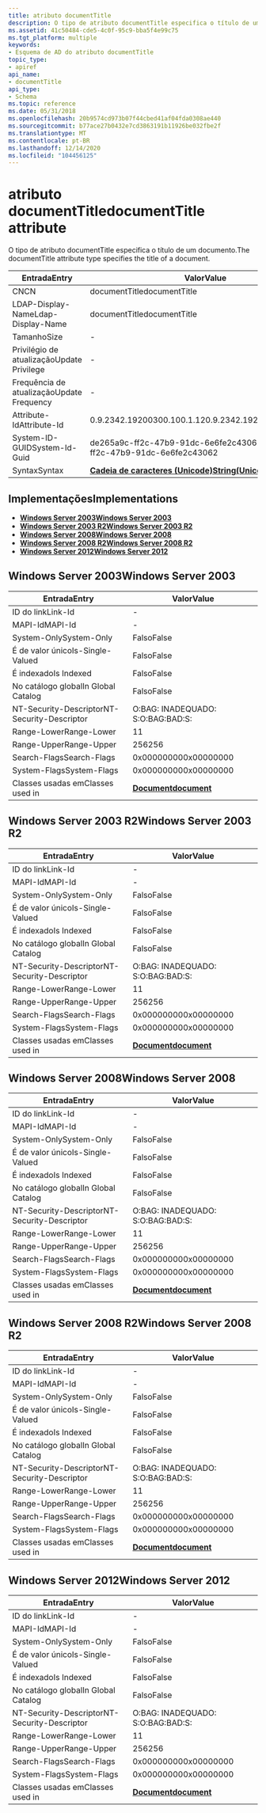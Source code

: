 ```yaml
---
title: atributo documentTitle
description: O tipo de atributo documentTitle especifica o título de um documento.
ms.assetid: 41c50484-cde5-4c0f-95c9-bba5f4e99c75
ms.tgt_platform: multiple
keywords:
- Esquema de AD do atributo documentTitle
topic_type:
- apiref
api_name:
- documentTitle
api_type:
- Schema
ms.topic: reference
ms.date: 05/31/2018
ms.openlocfilehash: 20b9574cd973b07f44cbed41af04fda0308ae440
ms.sourcegitcommit: b77ace27b0432e7cd3863191b11926be032fbe2f
ms.translationtype: MT
ms.contentlocale: pt-BR
ms.lasthandoff: 12/14/2020
ms.locfileid: "104456125"
---
```

# <a name="documenttitle-attribute"></a><span data-ttu-id="f0eab-104">atributo documentTitle</span><span class="sxs-lookup"><span data-stu-id="f0eab-104">documentTitle attribute</span></span>

<span data-ttu-id="f0eab-105">O tipo de atributo documentTitle especifica o título de um documento.</span><span class="sxs-lookup"><span data-stu-id="f0eab-105">The documentTitle attribute type specifies the title of a document.</span></span>



| <span data-ttu-id="f0eab-106">Entrada</span><span class="sxs-lookup"><span data-stu-id="f0eab-106">Entry</span></span> | <span data-ttu-id="f0eab-107">Valor</span><span class="sxs-lookup"><span data-stu-id="f0eab-107">Value</span></span> |
|-------------------|---------------------------------------------|
| <span data-ttu-id="f0eab-108">CN</span><span class="sxs-lookup"><span data-stu-id="f0eab-108">CN</span></span>                | <span data-ttu-id="f0eab-109">documentTitle</span><span class="sxs-lookup"><span data-stu-id="f0eab-109">documentTitle</span></span>                               |
| <span data-ttu-id="f0eab-110">LDAP-Display-Name</span><span class="sxs-lookup"><span data-stu-id="f0eab-110">Ldap-Display-Name</span></span> | <span data-ttu-id="f0eab-111">documentTitle</span><span class="sxs-lookup"><span data-stu-id="f0eab-111">documentTitle</span></span>                               |
| <span data-ttu-id="f0eab-112">Tamanho</span><span class="sxs-lookup"><span data-stu-id="f0eab-112">Size</span></span>              | \-                                          |
| <span data-ttu-id="f0eab-113">Privilégio de atualização</span><span class="sxs-lookup"><span data-stu-id="f0eab-113">Update Privilege</span></span>  | \-                                          |
| <span data-ttu-id="f0eab-114">Frequência de atualização</span><span class="sxs-lookup"><span data-stu-id="f0eab-114">Update Frequency</span></span>  | \-                                          |
| <span data-ttu-id="f0eab-115">Attribute-Id</span><span class="sxs-lookup"><span data-stu-id="f0eab-115">Attribute-Id</span></span>      | <span data-ttu-id="f0eab-116">0.9.2342.19200300.100.1.12</span><span class="sxs-lookup"><span data-stu-id="f0eab-116">0.9.2342.19200300.100.1.12</span></span>                  |
| <span data-ttu-id="f0eab-117">System-ID-GUID</span><span class="sxs-lookup"><span data-stu-id="f0eab-117">System-Id-Guid</span></span>    | <span data-ttu-id="f0eab-118">de265a9c-ff2c-47b9-91dc-6e6fe2c43062</span><span class="sxs-lookup"><span data-stu-id="f0eab-118">de265a9c-ff2c-47b9-91dc-6e6fe2c43062</span></span>        |
| <span data-ttu-id="f0eab-119">Syntax</span><span class="sxs-lookup"><span data-stu-id="f0eab-119">Syntax</span></span>            | [<span data-ttu-id="f0eab-120">**Cadeia de caracteres (Unicode)**</span><span class="sxs-lookup"><span data-stu-id="f0eab-120">**String(Unicode)**</span></span>](s-string-unicode.md) |



## <a name="implementations"></a><span data-ttu-id="f0eab-121">Implementações</span><span class="sxs-lookup"><span data-stu-id="f0eab-121">Implementations</span></span>

-   [<span data-ttu-id="f0eab-122">**Windows Server 2003**</span><span class="sxs-lookup"><span data-stu-id="f0eab-122">**Windows Server 2003**</span></span>](#windows-server-2003)
-   [<span data-ttu-id="f0eab-123">**Windows Server 2003 R2**</span><span class="sxs-lookup"><span data-stu-id="f0eab-123">**Windows Server 2003 R2**</span></span>](#windows-server-2003-r2)
-   [<span data-ttu-id="f0eab-124">**Windows Server 2008**</span><span class="sxs-lookup"><span data-stu-id="f0eab-124">**Windows Server 2008**</span></span>](#windows-server-2008)
-   [<span data-ttu-id="f0eab-125">**Windows Server 2008 R2**</span><span class="sxs-lookup"><span data-stu-id="f0eab-125">**Windows Server 2008 R2**</span></span>](#windows-server-2008-r2)
-   [<span data-ttu-id="f0eab-126">**Windows Server 2012**</span><span class="sxs-lookup"><span data-stu-id="f0eab-126">**Windows Server 2012**</span></span>](#windows-server-2012)

## <a name="windows-server-2003"></a><span data-ttu-id="f0eab-127">Windows Server 2003</span><span class="sxs-lookup"><span data-stu-id="f0eab-127">Windows Server 2003</span></span>



| <span data-ttu-id="f0eab-128">Entrada</span><span class="sxs-lookup"><span data-stu-id="f0eab-128">Entry</span></span> | <span data-ttu-id="f0eab-129">Valor</span><span class="sxs-lookup"><span data-stu-id="f0eab-129">Value</span></span> |
|------------------------|-------------------------------------------|
| <span data-ttu-id="f0eab-130">ID do link</span><span class="sxs-lookup"><span data-stu-id="f0eab-130">Link-Id</span></span>                | \-                                        |
| <span data-ttu-id="f0eab-131">MAPI-Id</span><span class="sxs-lookup"><span data-stu-id="f0eab-131">MAPI-Id</span></span>                | \-                                        |
| <span data-ttu-id="f0eab-132">System-Only</span><span class="sxs-lookup"><span data-stu-id="f0eab-132">System-Only</span></span>            | <span data-ttu-id="f0eab-133">Falso</span><span class="sxs-lookup"><span data-stu-id="f0eab-133">False</span></span>                                     |
| <span data-ttu-id="f0eab-134">É de valor único</span><span class="sxs-lookup"><span data-stu-id="f0eab-134">Is-Single-Valued</span></span>       | <span data-ttu-id="f0eab-135">Falso</span><span class="sxs-lookup"><span data-stu-id="f0eab-135">False</span></span>                                     |
| <span data-ttu-id="f0eab-136">É indexado</span><span class="sxs-lookup"><span data-stu-id="f0eab-136">Is Indexed</span></span>             | <span data-ttu-id="f0eab-137">Falso</span><span class="sxs-lookup"><span data-stu-id="f0eab-137">False</span></span>                                     |
| <span data-ttu-id="f0eab-138">No catálogo global</span><span class="sxs-lookup"><span data-stu-id="f0eab-138">In Global Catalog</span></span>      | <span data-ttu-id="f0eab-139">Falso</span><span class="sxs-lookup"><span data-stu-id="f0eab-139">False</span></span>                                     |
| <span data-ttu-id="f0eab-140">NT-Security-Descriptor</span><span class="sxs-lookup"><span data-stu-id="f0eab-140">NT-Security-Descriptor</span></span> | <span data-ttu-id="f0eab-141">O:BAG: INADEQUADO: S:</span><span class="sxs-lookup"><span data-stu-id="f0eab-141">O:BAG:BAD:S:</span></span>                              |
| <span data-ttu-id="f0eab-142">Range-Lower</span><span class="sxs-lookup"><span data-stu-id="f0eab-142">Range-Lower</span></span>            | <span data-ttu-id="f0eab-143">1</span><span class="sxs-lookup"><span data-stu-id="f0eab-143">1</span></span>                                         |
| <span data-ttu-id="f0eab-144">Range-Upper</span><span class="sxs-lookup"><span data-stu-id="f0eab-144">Range-Upper</span></span>            | <span data-ttu-id="f0eab-145">256</span><span class="sxs-lookup"><span data-stu-id="f0eab-145">256</span></span>                                       |
| <span data-ttu-id="f0eab-146">Search-Flags</span><span class="sxs-lookup"><span data-stu-id="f0eab-146">Search-Flags</span></span>           | <span data-ttu-id="f0eab-147">0x00000000</span><span class="sxs-lookup"><span data-stu-id="f0eab-147">0x00000000</span></span>                                |
| <span data-ttu-id="f0eab-148">System-Flags</span><span class="sxs-lookup"><span data-stu-id="f0eab-148">System-Flags</span></span>           | <span data-ttu-id="f0eab-149">0x00000000</span><span class="sxs-lookup"><span data-stu-id="f0eab-149">0x00000000</span></span>                                |
| <span data-ttu-id="f0eab-150">Classes usadas em</span><span class="sxs-lookup"><span data-stu-id="f0eab-150">Classes used in</span></span>        | [<span data-ttu-id="f0eab-151">**Document**</span><span class="sxs-lookup"><span data-stu-id="f0eab-151">**document**</span></span>](c-document.md)<br/> |



## <a name="windows-server-2003-r2"></a><span data-ttu-id="f0eab-152">Windows Server 2003 R2</span><span class="sxs-lookup"><span data-stu-id="f0eab-152">Windows Server 2003 R2</span></span>



| <span data-ttu-id="f0eab-153">Entrada</span><span class="sxs-lookup"><span data-stu-id="f0eab-153">Entry</span></span> | <span data-ttu-id="f0eab-154">Valor</span><span class="sxs-lookup"><span data-stu-id="f0eab-154">Value</span></span> |
|------------------------|-------------------------------------------|
| <span data-ttu-id="f0eab-155">ID do link</span><span class="sxs-lookup"><span data-stu-id="f0eab-155">Link-Id</span></span>                | \-                                        |
| <span data-ttu-id="f0eab-156">MAPI-Id</span><span class="sxs-lookup"><span data-stu-id="f0eab-156">MAPI-Id</span></span>                | \-                                        |
| <span data-ttu-id="f0eab-157">System-Only</span><span class="sxs-lookup"><span data-stu-id="f0eab-157">System-Only</span></span>            | <span data-ttu-id="f0eab-158">Falso</span><span class="sxs-lookup"><span data-stu-id="f0eab-158">False</span></span>                                     |
| <span data-ttu-id="f0eab-159">É de valor único</span><span class="sxs-lookup"><span data-stu-id="f0eab-159">Is-Single-Valued</span></span>       | <span data-ttu-id="f0eab-160">Falso</span><span class="sxs-lookup"><span data-stu-id="f0eab-160">False</span></span>                                     |
| <span data-ttu-id="f0eab-161">É indexado</span><span class="sxs-lookup"><span data-stu-id="f0eab-161">Is Indexed</span></span>             | <span data-ttu-id="f0eab-162">Falso</span><span class="sxs-lookup"><span data-stu-id="f0eab-162">False</span></span>                                     |
| <span data-ttu-id="f0eab-163">No catálogo global</span><span class="sxs-lookup"><span data-stu-id="f0eab-163">In Global Catalog</span></span>      | <span data-ttu-id="f0eab-164">Falso</span><span class="sxs-lookup"><span data-stu-id="f0eab-164">False</span></span>                                     |
| <span data-ttu-id="f0eab-165">NT-Security-Descriptor</span><span class="sxs-lookup"><span data-stu-id="f0eab-165">NT-Security-Descriptor</span></span> | <span data-ttu-id="f0eab-166">O:BAG: INADEQUADO: S:</span><span class="sxs-lookup"><span data-stu-id="f0eab-166">O:BAG:BAD:S:</span></span>                              |
| <span data-ttu-id="f0eab-167">Range-Lower</span><span class="sxs-lookup"><span data-stu-id="f0eab-167">Range-Lower</span></span>            | <span data-ttu-id="f0eab-168">1</span><span class="sxs-lookup"><span data-stu-id="f0eab-168">1</span></span>                                         |
| <span data-ttu-id="f0eab-169">Range-Upper</span><span class="sxs-lookup"><span data-stu-id="f0eab-169">Range-Upper</span></span>            | <span data-ttu-id="f0eab-170">256</span><span class="sxs-lookup"><span data-stu-id="f0eab-170">256</span></span>                                       |
| <span data-ttu-id="f0eab-171">Search-Flags</span><span class="sxs-lookup"><span data-stu-id="f0eab-171">Search-Flags</span></span>           | <span data-ttu-id="f0eab-172">0x00000000</span><span class="sxs-lookup"><span data-stu-id="f0eab-172">0x00000000</span></span>                                |
| <span data-ttu-id="f0eab-173">System-Flags</span><span class="sxs-lookup"><span data-stu-id="f0eab-173">System-Flags</span></span>           | <span data-ttu-id="f0eab-174">0x00000000</span><span class="sxs-lookup"><span data-stu-id="f0eab-174">0x00000000</span></span>                                |
| <span data-ttu-id="f0eab-175">Classes usadas em</span><span class="sxs-lookup"><span data-stu-id="f0eab-175">Classes used in</span></span>        | [<span data-ttu-id="f0eab-176">**Document**</span><span class="sxs-lookup"><span data-stu-id="f0eab-176">**document**</span></span>](c-document.md)<br/> |



## <a name="windows-server-2008"></a><span data-ttu-id="f0eab-177">Windows Server 2008</span><span class="sxs-lookup"><span data-stu-id="f0eab-177">Windows Server 2008</span></span>



| <span data-ttu-id="f0eab-178">Entrada</span><span class="sxs-lookup"><span data-stu-id="f0eab-178">Entry</span></span> | <span data-ttu-id="f0eab-179">Valor</span><span class="sxs-lookup"><span data-stu-id="f0eab-179">Value</span></span> |
|------------------------|-------------------------------------------|
| <span data-ttu-id="f0eab-180">ID do link</span><span class="sxs-lookup"><span data-stu-id="f0eab-180">Link-Id</span></span>                | \-                                        |
| <span data-ttu-id="f0eab-181">MAPI-Id</span><span class="sxs-lookup"><span data-stu-id="f0eab-181">MAPI-Id</span></span>                | \-                                        |
| <span data-ttu-id="f0eab-182">System-Only</span><span class="sxs-lookup"><span data-stu-id="f0eab-182">System-Only</span></span>            | <span data-ttu-id="f0eab-183">Falso</span><span class="sxs-lookup"><span data-stu-id="f0eab-183">False</span></span>                                     |
| <span data-ttu-id="f0eab-184">É de valor único</span><span class="sxs-lookup"><span data-stu-id="f0eab-184">Is-Single-Valued</span></span>       | <span data-ttu-id="f0eab-185">Falso</span><span class="sxs-lookup"><span data-stu-id="f0eab-185">False</span></span>                                     |
| <span data-ttu-id="f0eab-186">É indexado</span><span class="sxs-lookup"><span data-stu-id="f0eab-186">Is Indexed</span></span>             | <span data-ttu-id="f0eab-187">Falso</span><span class="sxs-lookup"><span data-stu-id="f0eab-187">False</span></span>                                     |
| <span data-ttu-id="f0eab-188">No catálogo global</span><span class="sxs-lookup"><span data-stu-id="f0eab-188">In Global Catalog</span></span>      | <span data-ttu-id="f0eab-189">Falso</span><span class="sxs-lookup"><span data-stu-id="f0eab-189">False</span></span>                                     |
| <span data-ttu-id="f0eab-190">NT-Security-Descriptor</span><span class="sxs-lookup"><span data-stu-id="f0eab-190">NT-Security-Descriptor</span></span> | <span data-ttu-id="f0eab-191">O:BAG: INADEQUADO: S:</span><span class="sxs-lookup"><span data-stu-id="f0eab-191">O:BAG:BAD:S:</span></span>                              |
| <span data-ttu-id="f0eab-192">Range-Lower</span><span class="sxs-lookup"><span data-stu-id="f0eab-192">Range-Lower</span></span>            | <span data-ttu-id="f0eab-193">1</span><span class="sxs-lookup"><span data-stu-id="f0eab-193">1</span></span>                                         |
| <span data-ttu-id="f0eab-194">Range-Upper</span><span class="sxs-lookup"><span data-stu-id="f0eab-194">Range-Upper</span></span>            | <span data-ttu-id="f0eab-195">256</span><span class="sxs-lookup"><span data-stu-id="f0eab-195">256</span></span>                                       |
| <span data-ttu-id="f0eab-196">Search-Flags</span><span class="sxs-lookup"><span data-stu-id="f0eab-196">Search-Flags</span></span>           | <span data-ttu-id="f0eab-197">0x00000000</span><span class="sxs-lookup"><span data-stu-id="f0eab-197">0x00000000</span></span>                                |
| <span data-ttu-id="f0eab-198">System-Flags</span><span class="sxs-lookup"><span data-stu-id="f0eab-198">System-Flags</span></span>           | <span data-ttu-id="f0eab-199">0x00000000</span><span class="sxs-lookup"><span data-stu-id="f0eab-199">0x00000000</span></span>                                |
| <span data-ttu-id="f0eab-200">Classes usadas em</span><span class="sxs-lookup"><span data-stu-id="f0eab-200">Classes used in</span></span>        | [<span data-ttu-id="f0eab-201">**Document**</span><span class="sxs-lookup"><span data-stu-id="f0eab-201">**document**</span></span>](c-document.md)<br/> |



## <a name="windows-server-2008-r2"></a><span data-ttu-id="f0eab-202">Windows Server 2008 R2</span><span class="sxs-lookup"><span data-stu-id="f0eab-202">Windows Server 2008 R2</span></span>



| <span data-ttu-id="f0eab-203">Entrada</span><span class="sxs-lookup"><span data-stu-id="f0eab-203">Entry</span></span> | <span data-ttu-id="f0eab-204">Valor</span><span class="sxs-lookup"><span data-stu-id="f0eab-204">Value</span></span> |
|------------------------|-------------------------------------------|
| <span data-ttu-id="f0eab-205">ID do link</span><span class="sxs-lookup"><span data-stu-id="f0eab-205">Link-Id</span></span>                | \-                                        |
| <span data-ttu-id="f0eab-206">MAPI-Id</span><span class="sxs-lookup"><span data-stu-id="f0eab-206">MAPI-Id</span></span>                | \-                                        |
| <span data-ttu-id="f0eab-207">System-Only</span><span class="sxs-lookup"><span data-stu-id="f0eab-207">System-Only</span></span>            | <span data-ttu-id="f0eab-208">Falso</span><span class="sxs-lookup"><span data-stu-id="f0eab-208">False</span></span>                                     |
| <span data-ttu-id="f0eab-209">É de valor único</span><span class="sxs-lookup"><span data-stu-id="f0eab-209">Is-Single-Valued</span></span>       | <span data-ttu-id="f0eab-210">Falso</span><span class="sxs-lookup"><span data-stu-id="f0eab-210">False</span></span>                                     |
| <span data-ttu-id="f0eab-211">É indexado</span><span class="sxs-lookup"><span data-stu-id="f0eab-211">Is Indexed</span></span>             | <span data-ttu-id="f0eab-212">Falso</span><span class="sxs-lookup"><span data-stu-id="f0eab-212">False</span></span>                                     |
| <span data-ttu-id="f0eab-213">No catálogo global</span><span class="sxs-lookup"><span data-stu-id="f0eab-213">In Global Catalog</span></span>      | <span data-ttu-id="f0eab-214">Falso</span><span class="sxs-lookup"><span data-stu-id="f0eab-214">False</span></span>                                     |
| <span data-ttu-id="f0eab-215">NT-Security-Descriptor</span><span class="sxs-lookup"><span data-stu-id="f0eab-215">NT-Security-Descriptor</span></span> | <span data-ttu-id="f0eab-216">O:BAG: INADEQUADO: S:</span><span class="sxs-lookup"><span data-stu-id="f0eab-216">O:BAG:BAD:S:</span></span>                              |
| <span data-ttu-id="f0eab-217">Range-Lower</span><span class="sxs-lookup"><span data-stu-id="f0eab-217">Range-Lower</span></span>            | <span data-ttu-id="f0eab-218">1</span><span class="sxs-lookup"><span data-stu-id="f0eab-218">1</span></span>                                         |
| <span data-ttu-id="f0eab-219">Range-Upper</span><span class="sxs-lookup"><span data-stu-id="f0eab-219">Range-Upper</span></span>            | <span data-ttu-id="f0eab-220">256</span><span class="sxs-lookup"><span data-stu-id="f0eab-220">256</span></span>                                       |
| <span data-ttu-id="f0eab-221">Search-Flags</span><span class="sxs-lookup"><span data-stu-id="f0eab-221">Search-Flags</span></span>           | <span data-ttu-id="f0eab-222">0x00000000</span><span class="sxs-lookup"><span data-stu-id="f0eab-222">0x00000000</span></span>                                |
| <span data-ttu-id="f0eab-223">System-Flags</span><span class="sxs-lookup"><span data-stu-id="f0eab-223">System-Flags</span></span>           | <span data-ttu-id="f0eab-224">0x00000000</span><span class="sxs-lookup"><span data-stu-id="f0eab-224">0x00000000</span></span>                                |
| <span data-ttu-id="f0eab-225">Classes usadas em</span><span class="sxs-lookup"><span data-stu-id="f0eab-225">Classes used in</span></span>        | [<span data-ttu-id="f0eab-226">**Document**</span><span class="sxs-lookup"><span data-stu-id="f0eab-226">**document**</span></span>](c-document.md)<br/> |



## <a name="windows-server-2012"></a><span data-ttu-id="f0eab-227">Windows Server 2012</span><span class="sxs-lookup"><span data-stu-id="f0eab-227">Windows Server 2012</span></span>



| <span data-ttu-id="f0eab-228">Entrada</span><span class="sxs-lookup"><span data-stu-id="f0eab-228">Entry</span></span> | <span data-ttu-id="f0eab-229">Valor</span><span class="sxs-lookup"><span data-stu-id="f0eab-229">Value</span></span> |
|------------------------|-------------------------------------------|
| <span data-ttu-id="f0eab-230">ID do link</span><span class="sxs-lookup"><span data-stu-id="f0eab-230">Link-Id</span></span>                | \-                                        |
| <span data-ttu-id="f0eab-231">MAPI-Id</span><span class="sxs-lookup"><span data-stu-id="f0eab-231">MAPI-Id</span></span>                | \-                                        |
| <span data-ttu-id="f0eab-232">System-Only</span><span class="sxs-lookup"><span data-stu-id="f0eab-232">System-Only</span></span>            | <span data-ttu-id="f0eab-233">Falso</span><span class="sxs-lookup"><span data-stu-id="f0eab-233">False</span></span>                                     |
| <span data-ttu-id="f0eab-234">É de valor único</span><span class="sxs-lookup"><span data-stu-id="f0eab-234">Is-Single-Valued</span></span>       | <span data-ttu-id="f0eab-235">Falso</span><span class="sxs-lookup"><span data-stu-id="f0eab-235">False</span></span>                                     |
| <span data-ttu-id="f0eab-236">É indexado</span><span class="sxs-lookup"><span data-stu-id="f0eab-236">Is Indexed</span></span>             | <span data-ttu-id="f0eab-237">Falso</span><span class="sxs-lookup"><span data-stu-id="f0eab-237">False</span></span>                                     |
| <span data-ttu-id="f0eab-238">No catálogo global</span><span class="sxs-lookup"><span data-stu-id="f0eab-238">In Global Catalog</span></span>      | <span data-ttu-id="f0eab-239">Falso</span><span class="sxs-lookup"><span data-stu-id="f0eab-239">False</span></span>                                     |
| <span data-ttu-id="f0eab-240">NT-Security-Descriptor</span><span class="sxs-lookup"><span data-stu-id="f0eab-240">NT-Security-Descriptor</span></span> | <span data-ttu-id="f0eab-241">O:BAG: INADEQUADO: S:</span><span class="sxs-lookup"><span data-stu-id="f0eab-241">O:BAG:BAD:S:</span></span>                              |
| <span data-ttu-id="f0eab-242">Range-Lower</span><span class="sxs-lookup"><span data-stu-id="f0eab-242">Range-Lower</span></span>            | <span data-ttu-id="f0eab-243">1</span><span class="sxs-lookup"><span data-stu-id="f0eab-243">1</span></span>                                         |
| <span data-ttu-id="f0eab-244">Range-Upper</span><span class="sxs-lookup"><span data-stu-id="f0eab-244">Range-Upper</span></span>            | <span data-ttu-id="f0eab-245">256</span><span class="sxs-lookup"><span data-stu-id="f0eab-245">256</span></span>                                       |
| <span data-ttu-id="f0eab-246">Search-Flags</span><span class="sxs-lookup"><span data-stu-id="f0eab-246">Search-Flags</span></span>           | <span data-ttu-id="f0eab-247">0x00000000</span><span class="sxs-lookup"><span data-stu-id="f0eab-247">0x00000000</span></span>                                |
| <span data-ttu-id="f0eab-248">System-Flags</span><span class="sxs-lookup"><span data-stu-id="f0eab-248">System-Flags</span></span>           | <span data-ttu-id="f0eab-249">0x00000000</span><span class="sxs-lookup"><span data-stu-id="f0eab-249">0x00000000</span></span>                                |
| <span data-ttu-id="f0eab-250">Classes usadas em</span><span class="sxs-lookup"><span data-stu-id="f0eab-250">Classes used in</span></span>        | [<span data-ttu-id="f0eab-251">**Document**</span><span class="sxs-lookup"><span data-stu-id="f0eab-251">**document**</span></span>](c-document.md)<br/> |



 

 






